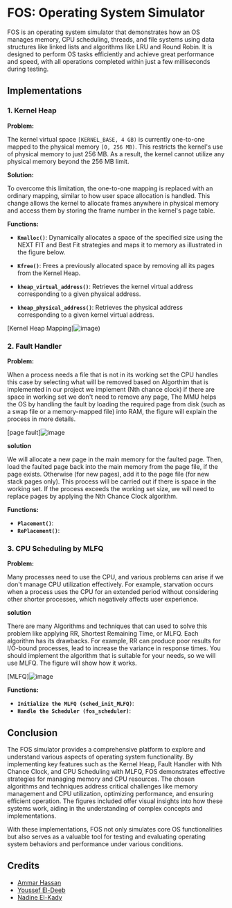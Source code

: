 # FOS: Operating System Simulator

FOS is an operating system simulator that demonstrates how an OS manages memory, CPU scheduling, threads, and file systems using data structures like linked lists and algorithms like LRU and Round Robin. It is designed to perform OS tasks efficiently and achieve great performance and speed, with all operations completed within just a few milliseconds during testing.

## Implementations

### 1. Kernel Heap

**Problem:**

The kernel virtual space `[KERNEL_BASE, 4 GB)` is currently one-to-one mapped to the physical memory `[0, 256 MB)`. This restricts the kernel's use of physical memory to just 256 MB. As a result, the kernel cannot utilize any physical memory beyond the 256 MB limit.

**Solution:**

To overcome this limitation, the one-to-one mapping is replaced with an ordinary mapping, similar to how user space allocation is handled. This change allows the kernel to allocate frames anywhere in physical memory and access them by storing the frame number in the kernel's page table.

**Functions:**

- **`Kmalloc()`**: Dynamically allocates a space of the specified size using the NEXT FIT and Best Fit strategies and maps it to memory as illustrated in the figure below.

- **`Kfree()`**: Frees a previously allocated space by removing all its pages from the Kernel Heap.

- **`kheap_virtual_address()`**: Retrieves the kernel virtual address corresponding to a given physical address.

- **`kheap_physical_address()`**: Retrieves the physical address corresponding to a given kernel virtual address.

[Kernel Heap Mapping]![image](https://github.com/user-attachments/assets/0eb19c74-dc06-47a5-8310-045cb8eb2538))

### 2. Fault Handler

**Problem:**

When a process needs a file that is not in its working set the CPU handles this case by selecting what will be removed based on Algorthim that is implemented in our project we implement (Nth chance clock) if there are space in working set we don't need to remove any page, The MMU helps the OS by handling the fault by loading the required page from disk (such as a swap file or a memory-mapped file) into RAM, the figure will explain the process in more details.

[page fault]![image](https://github.com/user-attachments/assets/fd6334ee-a4c0-4d8c-b45c-726e1be11581)

**solution**

We will allocate a new page in the main memory for the faulted page. Then, load the faulted page back into the main memory from the page file, if the page exists. Otherwise (for new pages), add it to the page file (for new stack pages only). This process will be carried out if there is space in the working set. If the process exceeds the working set size, we will need to replace pages by applying the Nth Chance Clock algorithm.

**Functions:**

- **`Placement()`**: 
- **`RePlacement()`**:

### 3. CPU Scheduling by MLFQ

**Problem:**

Many processes need to use the CPU, and various problems can arise if we don't manage CPU utilization effectively. For example, starvation occurs when a process uses the CPU for an extended period without considering other shorter processes, which negatively affects user experience.

**solution**

There are many Algorithms and techniques that can used to solve this problem like applying RR, Shortest Remaining Time, or MLFQ. Each algorithm has its drawbacks. For example, RR can produce poor results for I/O-bound processes, lead to increase the variance in response times. You should implement the algorithm that is suitable for your needs, so we will use MLFQ. The figure will show how it works.


[MLFQ]![image](https://github.com/user-attachments/assets/a11b33a4-044e-49e6-9f3b-f30d368d8902)

**Functions:**

- **`Initialize the MLFQ (sched_init_MLFQ)`**: 
- **`Handle the Scheduler (fos_scheduler)`**:

## Conclusion

The FOS simulator provides a comprehensive platform to explore and understand various aspects of operating system functionality. By implementing key features such as the Kernel Heap, Fault Handler with Nth Chance Clock, and CPU Scheduling with MLFQ, FOS demonstrates effective strategies for managing memory and CPU resources. The chosen algorithms and techniques address critical challenges like memory management and CPU utilization, optimizing performance, and ensuring efficient operation. The figures included offer visual insights into how these systems work, aiding in the understanding of complex concepts and implementations.

With these implementations, FOS not only simulates core OS functionalities but also serves as a valuable tool for testing and evaluating operating system behaviors and performance under various conditions.

## Credits
- [Ammar Hassan](https://www.linkedin.com/in/ammar-hassan-5a16551a1/)
- [Youssef El-Deeb](https://www.linkedin.com/in/youssef-eldeeb-1a4269253/)
- [Nadine El-Kady](https://www.linkedin.com/in/nadine-elkady-4b45792b1/)

